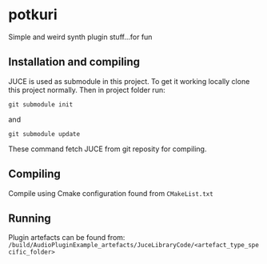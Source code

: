 # potkuri
Simple and weird synth plugin stuff...for fun

## Installation and compiling
JUCE is used as submodule in this project. To get it working locally clone this project normally. Then in project folder run:

```git submodule init```

and

```git submodule update```

These command fetch JUCE from git reposity for compiling.
## Compiling
Compile using Cmake configuration found from `CMakeList.txt`
## Running
Plugin artefacts can be found from:
`/build/AudioPluginExample_artefacts/JuceLibraryCode/<artefact_type_specific_folder>`